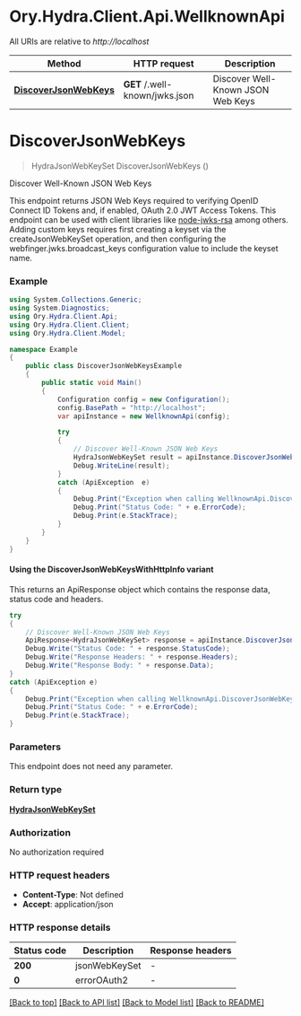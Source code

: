 # Ory.Hydra.Client.Api.WellknownApi

All URIs are relative to *http://localhost*

| Method | HTTP request | Description |
|--------|--------------|-------------|
| [**DiscoverJsonWebKeys**](WellknownApi.md#discoverjsonwebkeys) | **GET** /.well-known/jwks.json | Discover Well-Known JSON Web Keys |

<a id="discoverjsonwebkeys"></a>
# **DiscoverJsonWebKeys**
> HydraJsonWebKeySet DiscoverJsonWebKeys ()

Discover Well-Known JSON Web Keys

This endpoint returns JSON Web Keys required to verifying OpenID Connect ID Tokens and, if enabled, OAuth 2.0 JWT Access Tokens. This endpoint can be used with client libraries like [node-jwks-rsa](https://github.com/auth0/node-jwks-rsa) among others.  Adding custom keys requires first creating a keyset via the createJsonWebKeySet operation, and then configuring the webfinger.jwks.broadcast_keys configuration value to include the keyset name.

### Example
```csharp
using System.Collections.Generic;
using System.Diagnostics;
using Ory.Hydra.Client.Api;
using Ory.Hydra.Client.Client;
using Ory.Hydra.Client.Model;

namespace Example
{
    public class DiscoverJsonWebKeysExample
    {
        public static void Main()
        {
            Configuration config = new Configuration();
            config.BasePath = "http://localhost";
            var apiInstance = new WellknownApi(config);

            try
            {
                // Discover Well-Known JSON Web Keys
                HydraJsonWebKeySet result = apiInstance.DiscoverJsonWebKeys();
                Debug.WriteLine(result);
            }
            catch (ApiException  e)
            {
                Debug.Print("Exception when calling WellknownApi.DiscoverJsonWebKeys: " + e.Message);
                Debug.Print("Status Code: " + e.ErrorCode);
                Debug.Print(e.StackTrace);
            }
        }
    }
}
```

#### Using the DiscoverJsonWebKeysWithHttpInfo variant
This returns an ApiResponse object which contains the response data, status code and headers.

```csharp
try
{
    // Discover Well-Known JSON Web Keys
    ApiResponse<HydraJsonWebKeySet> response = apiInstance.DiscoverJsonWebKeysWithHttpInfo();
    Debug.Write("Status Code: " + response.StatusCode);
    Debug.Write("Response Headers: " + response.Headers);
    Debug.Write("Response Body: " + response.Data);
}
catch (ApiException e)
{
    Debug.Print("Exception when calling WellknownApi.DiscoverJsonWebKeysWithHttpInfo: " + e.Message);
    Debug.Print("Status Code: " + e.ErrorCode);
    Debug.Print(e.StackTrace);
}
```

### Parameters
This endpoint does not need any parameter.
### Return type

[**HydraJsonWebKeySet**](HydraJsonWebKeySet.md)

### Authorization

No authorization required

### HTTP request headers

 - **Content-Type**: Not defined
 - **Accept**: application/json


### HTTP response details
| Status code | Description | Response headers |
|-------------|-------------|------------------|
| **200** | jsonWebKeySet |  -  |
| **0** | errorOAuth2 |  -  |

[[Back to top]](#) [[Back to API list]](../README.md#documentation-for-api-endpoints) [[Back to Model list]](../README.md#documentation-for-models) [[Back to README]](../README.md)

